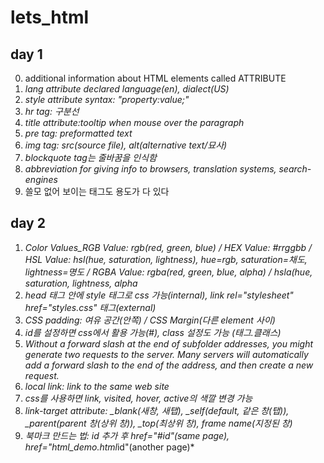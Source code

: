 # lets_html
## day 1
0. additional information about HTML elements called ATTRIBUTE
1. *lang attribute declared language(en), dialect(US)*
2. *style attribute syntax: "property:value;"*
3. *hr tag: 구분선*
4. *title attribute:tooltip when mouse over the paragraph*
5. *pre tag: preformatted text*
6. *img tag: src(source file), alt(alternative text/묘사)*
7. *blockquote tag는 줄바꿈을 인식함*
8. *abbreviation for giving info to browsers, translation systems, search-engines*
9. 쓸모 없어 보이는 태그도 용도가 다 있다

## day 2
1. *Color Values_RGB Value: rgb(red, green, blue) / HEX Value: #rrggbb / HSL Value: hsl(hue, saturation, lightness), hue=rgb, saturation=채도, lightness=명도 / RGBA Value: rgba(red, green, blue, alpha) / hsla(hue, saturation, lightness, alpha*
2. *head 태그 안에 style 태그로 css 가능(internal), link rel="stylesheet" href="styles.css" 태그(external)*
3. *CSS padding: 여유 공간(안쪽) / CSS Margin(다른 element 사이)*
4. *id를 설정하면 css에서 활용 가능(#), class 설정도 가능 (태그.클래스)*
5. *Without a forward slash at the end of subfolder addresses, you might generate two requests to the server. Many servers will automatically add a forward slash to the end of the address, and then create a new request.*
6. *local link: link to the same web site*
7. *css를 사용하면 link, visited, hover, active의 색깔 변경 가능*
8. *link-target attribute: _blank(새창, 새탭), _self(default, 같은 창(탭)), _parent(parent 창(상위 창)), _top(최상위 창), frame name(지정된 창)*
9. *북마크 만드는 법: id 추가 후 href="#id"(same page), href="html_demo.html*id"(another page)*

